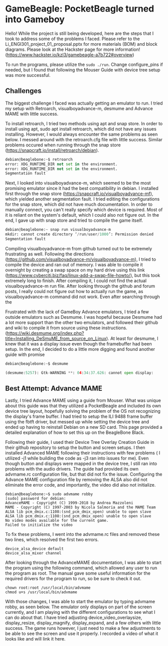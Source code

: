 <h1> GameBeagle: PocketBeagle turned into Gameboy</h1>

Hello! While the project is still being developed, here are the steps that I took to address some of the problems I faced. Please refer to the Li_ENGI301_project_01_proposal.pptx for more materials (BOM) and block diagrams. 
Please look at the Hackster page for more information! (https://www.hackster.io/kzl3/gamebeagle-a7b722#overview)

To run the programs, please utilize the `sudo ./run`. Change configure_pins if needed, but I found that following the Mouser Guide with device tree setup was more successful. 

<h2> Challenges </h2>
The biggest challenge I faced was actually getting an emulator to run. I tried my setup with Retroarch, visualboyadvance-m, desmume and Advance MAME with little success.

To install retroarch, I tried two methods using apt and snap store. In order to install using apt, sudo apt install retroarch, which did not have any issues installing. However, I would always encounter the same problems as seen below. I messed around with the retroarch.cfg file with little success. Similar problems occured when running through the snap store (https://snapcraft.io/install/retroarch/debian).
```python
debian@beaglebone:~$ retroarch
error: XDG_RUNTIME_DIR not set in the environment.
error: XDG_RUNTIME_DIR not set in the environment.
Segmentation fault
```
Next, I looked into visualboyadvance-m, which seemed to be the most promising emulator since it had the best compatibility in debian. I installed first through the snap store (https://snapcraft.io/visualboyadvance-mf), which yielded another segmentation fault. I tried editing the configurations for the snap store, which did not have much documentation. In order to manually connect, you can't really specify which device is required. Most of it is reliant on the system's default, which I could also not figure out. In the end, I gave up with snap store and tried to compile the game itself.
```python
debian@beaglebone:~ snap run visualboyadvance-m
mkdir: cannot create directory ‘/run/user/1000’: Permission denied
Segmentation fault
```
Compiling visualboyadvance-m from github turned out to be extremely frustrating as well. Following the directions (https://github.com/visualboyadvance-m/visualboyadvance-m), I tried to compile the device and ran out of memory. I was able to compile it overnight by creating a swap space on my hard drive using this link (https://www.cyberciti.biz/faq/linux-add-a-swap-file-howto/), but this took extremely long to finish. After compiling it, I could not find the actual visualboyadvance-m run file. After looking through the github and forum posts, I really could not figure out how to actually run the game, as visualboyadvance-m command did not work. Even after searching through the

Frustrated with the lack of GameBoy Advance emulators, I tried a few outside emulators such as Desmume. I was hopeful because Desmume had a lot more support than the other two emulators, and followed their github and wiki to compile it from source using these instructions. (https://wiki.desmume.org/index.php?title=Installing_DeSmuME_from_source_on_Linux). At least for desmume, I knew that it was a display issue even though the framebuffer had been setup. In the end, I decided to do a little more digging and found another guide with promise
```python
debian@beaglebone:~$ desmume

(desmume:5257): Gtk-WARNING **: 04:34:37.626: cannot open display:
```
<h2> Best Attempt: Advance MAME</h2>
Lastly, I tried Advance MAME using a guide from Mouser. What was unique about this guide was that they utilized a PocketBeagle and included its own device tree layout, hopefully solving the problem of the OS not recognizing the display's frame buffer. I had tried to setup the ILI 9488 frame buffer using the fbtft driver, but messed up while setting the device tree and ended up having to reinstall Debian on a new SD card. This page provided a detailed explanation of how to set this up on the BeagleBone Black.

Following their guide, I used their Device Tree Overlay Creation Guide in their github repository to setup the button and screen setups. I then installed Advanced MAME following their instructions with few problems ( I utilized -j1 while building the code as -j3 ran into issues for me). Even though button and displays were mapped in the device tree, I still ran into problems with the audio drivers. The guide had provided its own advmame.rc configuration file, but that did not fix the issue. Configuring the Advance MAME configuration file by removing the ALSA also did not eliminate the error code, and importantly, the video did also not initialize.
```
debian@beaglebone:~$ sudo advmame robby                                                                                                                                                                             
[sudo] password for debian:
AdvanceMAME - Copyright (C) 1999-2018 by Andrea Mazzoleni
MAME - Copyright (C) 1997-2003 by Nicola Salmoria and the MAME Team
ALSA lib pcm_dmix.c:1108:(snd_pcm_dmix_open) unable to open slave
ALSA lib pcm_dmix.c:1108:(snd_pcm_dmix_open) unable to open slave
No video modes available for the current game.
Failed to initialize the video
```
To fix these problems, I went into the advmame.rc files and removed these two lines, which resolved the first two errors.
```
device_alsa_device default
device_alsa_mixer channel
```

After looking through the AdvanceMAME documentation, I was able to start the program using the following command, which allowed any user to run the program as root. The manual gave some useful information for the required drivers for the program to run, so be sure to check it out.

```
chown root:root /usr/local/bin/advmame 
chmod u+s /usr/local/bin/advmame
```
With those changes, I was able to start the emulator by typing advmame robby, as seen below. The emulator only displays on part of the screen currently, and I am playing with the different configurations to see what I can do about that. I have tried adjusting device_video_overlaysize, display_resize, display_magnify, display_expand, and a few others with little success. The game runs however, I just need to make a few adjustments to be able to see the screen and use it properly. I recorded a video of what it looks like and will link it here.
